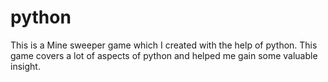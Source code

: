 # python
This is a Mine sweeper game which I created with the help of python. This game covers a lot of aspects of python and helped me gain some valuable insight.
